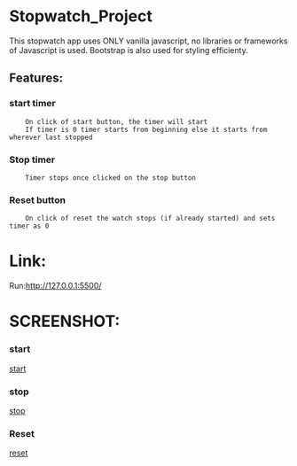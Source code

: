 # Stopwatch_Project

This stopwatch app uses ONLY vanilla javascript, no libraries or frameworks of Javascript is used. Bootstrap is also used for styling efficienty.

## Features:
### start timer
        On click of start button, the timer will start
        If timer is 0 timer starts from beginning else it starts from wherever last stopped

### Stop timer
        Timer stops once clicked on the stop button

### Reset button
        On click of reset the watch stops (if already started) and sets timer as 0

# Link:

 Run:http://127.0.0.1:5500/

 # SCREENSHOT:
### start
[start](images/start.png)
### stop
[stop](images/stop.png)  
### Reset
[reset](images/reset.png)
   

   

                   

          
